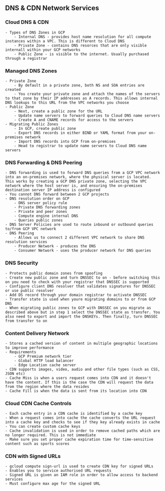 ## DNS & CDN Network Services

### Cloud DNS & CDN
    - Types of DNS Zones in GCP
        - Internal DNS - provides host name resolution for all compute instances within a VPC. This is different to Cloud DNS
        - Private Zone - contains DNS resorces that are only visible internall within your GCP networks
        - Public Zone - is visible to the internet. Usually purchased through a registrar

### Managed DNS Zones
    - Private Zone
        - By default in a private zone, both NS and SOA entries are created
        - You create your private zone and attach the names of the servers to that zone by their IP addresses as A records. This allows internal DNS lookups to this URL from the VPC networks you choose
    - Public Zone
        - Next, create a public zone for the URL
        - Update name servers to forward queries to Cloud DNS name servers
        - Create A and CNAME records for access to the servers
    - Migrating Public Zones
        - In GCP, create public zone
        - Export DNS records in either BIND or YAML format from your on-premises network
        - Import DNS records into GCP from on-premises
        - Head to registrar to update name servers to Cloud DNS name servers

### DNS Forwarding & DNS Peering
    - DNS forwarding is used to forward DNS queries from a GCP VPC network into an on-premises network, where the physical server is located. This works by creating a GCP DNS private zone, selecting the VPC network where the host server is, and ensuring the on-premises destination server IP address is configured
    - You cannot DNS forward between 2 GCP projects
    - DNS resolution order on GCP
        - DNS server policy rule
        - Private DNS forwarding zones
        - Private and peer zones
        - Compute engine internal DNS
        - Queries public zones
    - DNS Server Policies are used to route inbound or outbound queries to/from GCP VPC network
    - DNS Peering
        - Allows us to connect 2 different VPC network to share DNS resolution services
        - Producer Network - produces the DNS 
        - Consumer Network - uses the producer network for DNS queries

### DNS Security
    - Protects public domain zones from spoofing
    - Create new public zone and turn DNSSEC to on - before switching this on you need to check with your registrar that DNSSEC is supported
    - Configure client DNS resolver that validates signatures for DNSSEC or use public resolver
    - Add DS record through your domain registrar to activate DNSSEC
    - Transfer state is used when youre migrating domains to or from GCP DNS
    - When migrating public zones to GCP with DNSSEC on you migrate as described above but in step 1 select the DNSSEC state as transfer. You also need to export and import the DNSKEYs. Then finally, turn DNSSEC from transfer to on

### Content Delivery Network
    - Stores a cached version of content in multiple geographic locations to improve performance
    - Requirements
        - GCP Premium network tier
        - Global HTTP load balancer
        - Edge Location cache server
    - CDN supports images, video, audio and other file types (such as CSS, JSON etc)
    - Cache Miss is when a users request comes into CDN and it doesn't have the content. If this is the case the CDN will request the data from the region where the data resides
    - Cache Fill is when the data is sent from its location into CDN

### Cloud CDN Cache Controls
    - Each cache entry in a CDN cache is identified by a cache key
    - When a request comes into cache the cache converts the URL request into a cache key and checks to see if they key already exists in cache
    - You can create custom cache keys
    - Cache invalidation is used in order to remove cached paths which are no longer required. This is not immediate
    - Make sure you set proper cache expiration time for time-sensitive content such as sports scores

### CDN with Signed URLs
    - gcloud compute sign-url is used to create CDN key for signed URLs
    - Enables you to service authorised URL requests
    - Signed URL is given an IAM role in order to allow access to backend services
    - Must configure max age for the signed URL